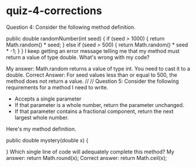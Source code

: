 # quiz-4-corrections
Question 4: Consider the following method definition.

public double randomNumber(int seed) {
    if (seed > 1000) {
        return Math.random() * seed;
    } else if (seed > 500) { 
        return Math.random() * seed * -1;
    }
}
I keep getting an error message telling me that my method must return a value of type double. What's wrong with my code?

My answer:  Math.random returns a value of type int. You need to cast it to a double. 
Correct Answer: For seed values less than or equal to 500, the method does not return a value.
//
//
Question 5: Consider the following requirements for a method I need to write.

- Accepts a single parameter
- If that parameter is a whole number, return the parameter unchanged.
- If that parameter contains a fractional component, return the next largest whole number.

Here's my method definition.

public double mystery(double x) {

}
Which single line of code will adequately complete this method?
My answer: return Math.round(x);
Correct answer: return Math.ceil(x);

